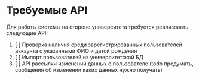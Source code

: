 # Требуемые API

Для работы системы на стороне университета требуется реализовать следующие API:
1. [ ] Проверка наличия среди зарегистрированных пользователей аккаунта с указанными ФИО и датой рождения
2. [ ] Импорт пользователей из университетской БД
3. [ ] API рассылки изменений данных о пользователе (todo продумать, сообщения об изменении каких данных нужно получать)